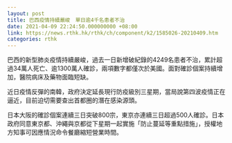 ```yaml
---
layout: post
title: 巴西疫情持續嚴峻　單日逾4千名患者不治
date: 2021-04-09 22:24:50.000000000 +08:00
link: https://news.rthk.hk/rthk/ch/component/k2/1585026-20210409.htm
categories: rthk
---
```


巴西的新型肺炎疫情持續嚴峻，過去一日新增破紀錄的4249名患者不治，累計超過34萬人死亡、逾1300萬人確診，兩項數字都僅次於美國。面對確診個案持續增加，醫院病床及藥物面臨短缺。

近日疫情反彈的南韓，政府決定延長現行防疫級別三星期，當局說第四波疫情正在逼近，目前迫切需要查出首都圈的潛在感染源頭。

日本大阪的確診個案連續三日突破800宗，東京亦連續三日超過500人確診。日本政府同意東京都、沖繩與京都從下星期一起實施「防止蔓延等重點措施」，授權地方知事可因應情況命令餐廳縮短營業時間。
